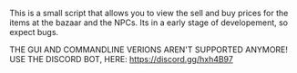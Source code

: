 This is a small script that allows you to view the sell and buy prices for the items at the bazaar and the NPCs.
Its in a early stage of developement, so expect bugs.


THE GUI AND COMMANDLINE VERIONS AREN'T SUPPORTED ANYMORE! USE THE DISCORD BOT, HERE: https://discord.gg/hxh4B97

